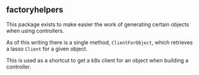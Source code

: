 ## factoryhelpers

This package exists to make easier the work of generating certain objects when using
controllers. 

As of this writing there is a single method, `ClientForObject`, which retrieves a 
lasso `Client` for a given object. 

This is used as a shortcut to get a k8s client for an object when building a controller.  